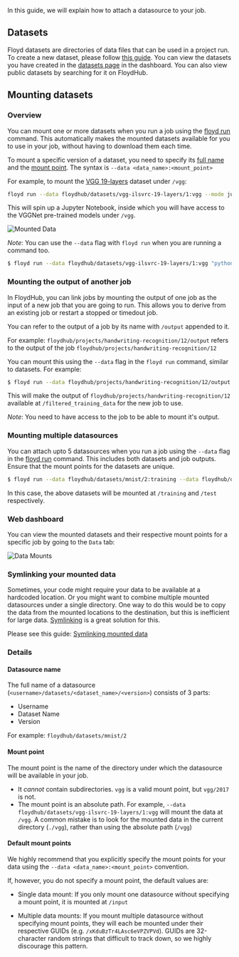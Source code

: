 In this guide, we will explain how to attach a datasource to your job.

## Datasets

Floyd datasets are directories of data files that can be used in a project run. To create a new dataset, please follow 
[this guide](../basics/create_new/#create-a-new-dataset). You can view the datasets you 
have created in the [datasets page](https://www.floydhub.com/datasets) in the dashboard. You can also view 
public datasets by searching for it on FloydHub.

## Mounting datasets

### Overview

You can mount one or more datasets when you run a job using the [floyd run](../../commands/run) command. 
This automatically makes the mounted datasets available for you to use in your job, without having to download them each time.

To mount a specific version of a dataset, you need to specify its [full name](#datasource-name) and the [mount point](#mount-point). 
The syntax is `--data <data_name>:<mount_point>`

For example, to mount the [VGG 19-layers](https://www.floydhub.com/floydhub/datasets/vgg-ilsvrc-19-layers/1) dataset under `/vgg`:
```bash
floyd run --data floydhub/datasets/vgg-ilsvrc-19-layers/1:vgg --mode jupyter
```

This will spin up a Jupyter Notebook, inside which you will have access to the VGGNet pre-trained models under `/vgg`.

![Mounted Data](../../img/mounted_data.jpg)

*Note*: You can use the `--data` flag with `floyd run` when you are running a command too.

```bash
$ floyd run --data floydhub/datasets/vgg-ilsvrc-19-layers/1:vgg "python train.py"
```


### Mounting the output of another job

In FloydHub, you can link jobs by mounting the output of one job as the input of a new job that you are going to run. This allows you to derive from an existing job or restart a stopped or timedout job.

You can refer to the output of a job by its name with `/output` appended to it.

For example: `floydhub/projects/handwriting-recognition/12/output` refers to the output of the job `floydhub/projects/handwriting-recognition/12`

You can mount this using the `--data` flag in the `floyd run` command, similar to datasets. For example:

```bash
$ floyd run --data floydhub/projects/handwriting-recognition/12/output:filtered_training_data "python train.py"
```

This will make the output of `floydhub/projects/handwriting-recognition/12` available at `/filtered_training_data` for the new job to use.

*Note*: You need to have access to the job to be able to mount it's output.


### Mounting multiple datasources

You can attach upto 5 datasources when you run a job using the `--data` flag in the [floyd run](../../commands/run) command. This includes both datasets and job outputs. Ensure that the mount points for the datasets are unique.

```bash
$ floyd run --data floydhub/datasets/mnist/2:training --data floydhub/datasets/digits/1:test "python script.py"
```
In this case, the above datasets will be mounted at `/training` and `/test` respectively.


### Web dashboard

You can view the mounted datasets and their respective mount points for a specific job by going to the `Data` tab:

![Data Mounts](../../img/job_data_view.jpg)


### Symlinking your mounted data

Sometimes, your code might require your data to be available at a hardcoded location. Or you might want to combine multiple mounted datasources under a single directory. One way to do this would be to copy the data from the mounted locations to the destination, but this is inefficient for large data. [Symlinking](https://en.wikipedia.org/wiki/Symbolic_link) is a great solution for this.

Please see this guide: [Symlinking mounted data](./symlink_mounted_data)
### Details

#### Datasource name

The full name of a datasource (`<username>/datasets/<dataset_name>/<version>`) consists of 3 parts: 

- Username
- Dataset Name
- Version

For example: `floydhub/datasets/mnist/2`

#### Mount point

The mount point is the name of the directory under which the datasource will be available in your job. 

- It *cannot* contain subdirectories. `vgg` is a valid mount point, but `vgg/2017` is not.
- The mount point is an absolute path. For example, `--data floydhub/datasets/vgg-ilsvrc-19-layers/1:vgg` will mount the data at `/vgg`. A common mistake is to look for the mounted data in the current directory (`./vgg`), rather than using the absolute path (`/vgg`)

#### Default mount points

We highly recommend that you explicitly specify the mount points for your data using the `--data <data_name>:<mount_point>` convention.

If, however, you do not specify a mount point, the default values are:

- Single data mount: If you only mount one datasource without specifying a mount point, it is mounted at `/input`

- Multiple data mounts: If you mount multiple datasource without specifying mount points, they will each be mounted under their respective GUIDs (e.g. `/xKduBzTr4LAsc6eVPZVPVd`). GUIDs are 32-character random strings that difficult to track down, so we highly discourage this pattern.

